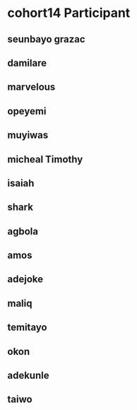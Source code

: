 # cohort14 Participant

## seunbayo  grazac
## damilare
## marvelous
## opeyemi
## muyiwas
## micheal Timothy
## isaiah
## shark
## agbola
## amos
## adejoke
## maliq
## temitayo
## okon
## adekunle
## taiwo 


